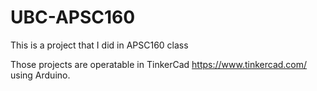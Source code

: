 # UBC-APSC160

This is a project that I did in APSC160 class

Those projects are operatable in TinkerCad https://www.tinkercad.com/ using Arduino.
